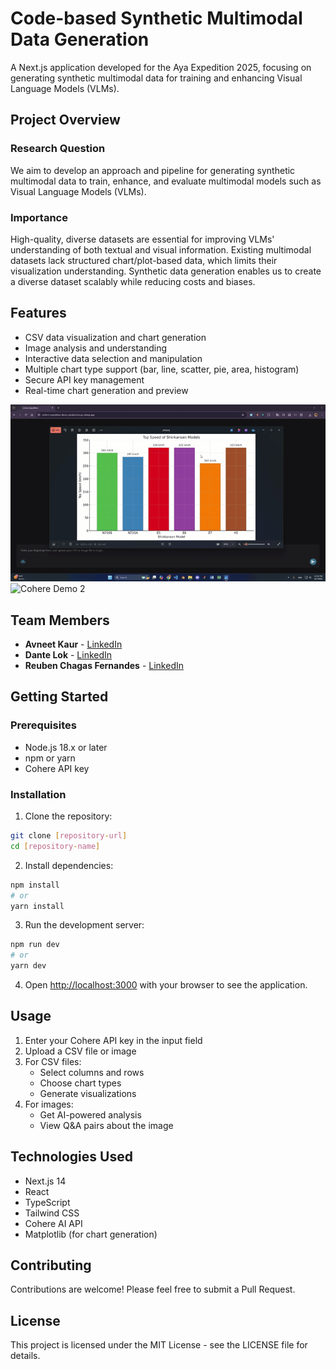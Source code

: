 # Code-based Synthetic Multimodal Data Generation

A Next.js application developed for the Aya Expedition 2025, focusing on generating synthetic multimodal data for training and enhancing Visual Language Models (VLMs).

## Project Overview

### Research Question
We aim to develop an approach and pipeline for generating synthetic multimodal data to train, enhance, and evaluate multimodal models such as Visual Language Models (VLMs).

### Importance
High-quality, diverse datasets are essential for improving VLMs' understanding of both textual and visual information. Existing multimodal datasets lack structured chart/plot-based data, which limits their visualization understanding. Synthetic data generation enables us to create a diverse dataset scalably while reducing costs and biases.

## Features

- CSV data visualization and chart generation
- Image analysis and understanding
- Interactive data selection and manipulation
- Multiple chart type support (bar, line, scatter, pie, area, histogram)
- Secure API key management
- Real-time chart generation and preview

![Cohere Demo 1](cohere1.gif)
![Cohere Demo 2](cohere2.gif)

## Team Members

- **Avneet Kaur** - [LinkedIn](https://www.linkedin.com/in/avneetkaur97/)
- **Dante Lok** - [LinkedIn](https://www.linkedin.com/in/dante-lok-2a09a5146/)
- **Reuben Chagas Fernandes** - [LinkedIn](https://www.linkedin.com/in/reuben-chagas-fernandes/)

## Getting Started

### Prerequisites

- Node.js 18.x or later
- npm or yarn
- Cohere API key

### Installation

1. Clone the repository:
```bash
git clone [repository-url]
cd [repository-name]
```

2. Install dependencies:
```bash
npm install
# or
yarn install
```

3. Run the development server:
```bash
npm run dev
# or
yarn dev
```

4. Open [http://localhost:3000](http://localhost:3000) with your browser to see the application.

## Usage

1. Enter your Cohere API key in the input field
2. Upload a CSV file or image
3. For CSV files:
   - Select columns and rows
   - Choose chart types
   - Generate visualizations
4. For images:
   - Get AI-powered analysis
   - View Q&A pairs about the image

## Technologies Used

- Next.js 14
- React
- TypeScript
- Tailwind CSS
- Cohere AI API
- Matplotlib (for chart generation)

## Contributing

Contributions are welcome! Please feel free to submit a Pull Request.

## License

This project is licensed under the MIT License - see the LICENSE file for details.
